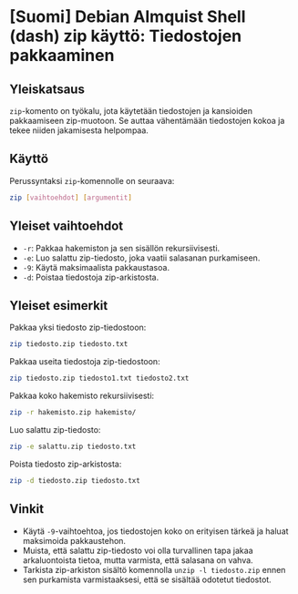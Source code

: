 # [Suomi] Debian Almquist Shell (dash) zip käyttö: Tiedostojen pakkaaminen

## Yleiskatsaus
`zip`-komento on työkalu, jota käytetään tiedostojen ja kansioiden pakkaamiseen zip-muotoon. Se auttaa vähentämään tiedostojen kokoa ja tekee niiden jakamisesta helpompaa.

## Käyttö
Perussyntaksi `zip`-komennolle on seuraava:

```bash
zip [vaihtoehdot] [argumentit]
```

## Yleiset vaihtoehdot
- `-r`: Pakkaa hakemiston ja sen sisällön rekursiivisesti.
- `-e`: Luo salattu zip-tiedosto, joka vaatii salasanan purkamiseen.
- `-9`: Käytä maksimaalista pakkaustasoa.
- `-d`: Poistaa tiedostoja zip-arkistosta.

## Yleiset esimerkit
Pakkaa yksi tiedosto zip-tiedostoon:

```bash
zip tiedosto.zip tiedosto.txt
```

Pakkaa useita tiedostoja zip-tiedostoon:

```bash
zip tiedosto.zip tiedosto1.txt tiedosto2.txt
```

Pakkaa koko hakemisto rekursiivisesti:

```bash
zip -r hakemisto.zip hakemisto/
```

Luo salattu zip-tiedosto:

```bash
zip -e salattu.zip tiedosto.txt
```

Poista tiedosto zip-arkistosta:

```bash
zip -d tiedosto.zip tiedosto.txt
```

## Vinkit
- Käytä `-9`-vaihtoehtoa, jos tiedostojen koko on erityisen tärkeä ja haluat maksimoida pakkaustehon.
- Muista, että salattu zip-tiedosto voi olla turvallinen tapa jakaa arkaluontoista tietoa, mutta varmista, että salasana on vahva.
- Tarkista zip-arkiston sisältö komennolla `unzip -l tiedosto.zip` ennen sen purkamista varmistaaksesi, että se sisältää odotetut tiedostot.